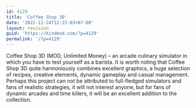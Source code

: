 ```yaml
---
id: 4129
title: 'Coffee Shop 3D'
date: '2022-11-24T12:15:03+07:00'
layout: revision
guid: 'https://kindmod.com/?p=4129'
permalink: '/?p=4129'
---
```


Coffee Shop 3D (MOD, Unlimited Money) – an arcade culinary simulator in which you have to test yourself as a barista. It is worth noting that Coffee Shop 3D quite harmoniously combines excellent graphics, a huge selection of recipes, creative elements, dynamic gameplay and casual management. Perhaps this project can not be attributed to full-fledged simulators and fans of realistic strategies, it will not interest anyone, but for fans of dynamic arcades and time killers, it will be an excellent addition to the collection.